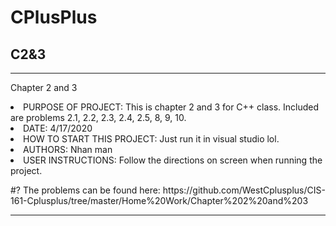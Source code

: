 # CPlusPlus

<h2>C2&3</h2>
<hr>

Chapter 2 and 3
<li> PURPOSE OF PROJECT: This is chapter 2 and 3 for C++ class. Included are problems 2.1, 2.2, 2.3, 2.4, 2.5, 8, 9, 10.                         </li>
<li> DATE: 4/17/2020                              </li>
<li> HOW TO START THIS PROJECT: Just run it in visual studio lol.                 </li>
<li> AUTHORS: Nhan man                                         </li>
<li> USER INSTRUCTIONS: Follow the directions on screen when running the project.  </li>

<p>#?  The problems can be found here: https://github.com/WestCplusplus/CIS-161-Cplusplus/tree/master/Home%20Work/Chapter%202%20and%203 </p>

<hr>
<p>
